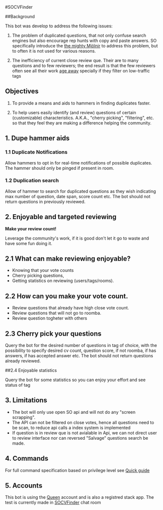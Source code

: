 #SOCVFinder

##Background

This bot was develop to address the following issues:

1. The problem of duplicated questions, that not only confuse search engines but also encourage rep hunts with copy and paste answers. SO specifically introduce the [the mighty Mjölnir](http://meta.stackexchange.com/questions/230865/increase-close-vote-weight-for-gold-tag-badge-holders/231212#231212) to address this problem, but to often it is not used for various reasons.

2. The inefficiency of current close review que. Their are to many questions and to few reviewers; the end result is that the few reviewers often see all their work [age away](http://meta.stackoverflow.com/questions/252584/enough-fuzzying-lets-let-everything-into-the-close-queue-and-age-out-questions) specially if they filter on low-traffic tags

## Objectives

 1. To provide a means and aids to hammers in finding duplicates faster.

 2. To help users easily identify (and review) questions of certain (customizable) characteristics. A.K.A., "cherry picking", "filtering", etc. so that they feel they are making a difference helping the community.

## 1. Dupe hammer aids

### 1.1 Duplicate Notifications

Allow hammers to opt in for real-time notifications of possible duplicates. The hammer should only be pinged if present in room.


### 1.2 Duplication search

Allow of hammer to search for duplicated questions as they wish indicating max number of question, date span, score count etc. The bot should not return questions in previously reviewed.
  

## 2. Enjoyable and targeted reviewing

**Make your review count!**

Leverage the community's work, if it is good don't let it go to waste and have some fun doing it.


## 2.1 What can make reviewing enjoyable?

 - Knowing that your vote counts
 - Cherry picking questions,
 - Getting statistics on reviewing (users/tags/rooms).

## 2.2 How can you make your vote count.
 
 - Review questions that already have high close vote count.
 - Review questions that will not go to roomba.
 - Review question togheter with others


## 2.3 Cherry pick your questions

Query the bot for the desired number of questions in tag of choice, with the possibility to specify desired cv count, question score, if not roomba, if has answers, if has accepted answer etc. The bot should not return questions already reviewed. 


##2.4 Enjoyable statistics

Query the bot for some statistics so you can enjoy your effort and see status of tag

## 3. Limitations

- The bot will only use open SO api and will not do any "screen scrapping".
- The API can not be filtered on close votes, hence all questions need to be scan, to reduce api calls a index system is implemented
- If question is in review que is not avialable in Api, we can not direct user to review interface nor can reversed "Salvage" questions search be made.

## 4. Commands

For full command specification based on privilege level see [Quick guide](https://github.com/jdd-software/SOCVFinder/blob/master/quickGuide.md)

## 5. Accounts

This bot is using the [Queen](http://stackoverflow.com/users/6294609/queen) account and is also a registred stack app. The test is currently made in [SOCVFinder](http://chat.stackoverflow.com/rooms/111347/socvfinder) chat room

